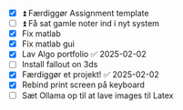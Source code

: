 - [x] ⏫ Færdiggør Assignment template
- [ ] ⏫ Få sat gamle noter ind i nyt system
- [x] Fix matlab
- [x] Fix matlab gui
- [x] Lav Algo portfolio ✅ 2025-02-02
- [ ] Install fallout on 3ds
- [x] Færdiggør et projekt! ✅ 2025-02-02
- [x] Rebind print screen på keyboard
- [ ] Sæt Ollama op til at lave images til Latex
